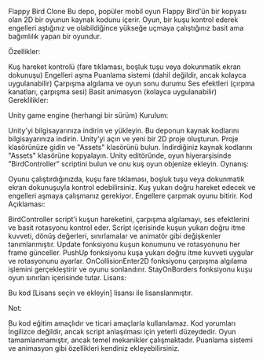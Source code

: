 Flappy Bird Clone
Bu depo, popüler mobil oyun Flappy Bird'ün bir kopyası olan 2D bir oyunun kaynak kodunu içerir. Oyun, bir kuşu kontrol ederek engelleri aştığınız ve olabildiğince yükseğe uçmaya çalıştığınız basit ama bağımlılık yapan bir oyundur.

Özellikler:

Kuş hareket kontrolü (fare tıklaması, boşluk tuşu veya dokunmatik ekran dokunuşu)
Engelleri aşma
Puanlama sistemi (dahil değildir, ancak kolayca uygulanabilir)
Çarpışma algılama ve oyun sonu durumu
Ses efektleri (çırpma kanatları, çarpışma sesi)
Basit animasyon (kolayca uygulanabilir)
Gereklilikler:

Unity game engine (herhangi bir sürüm)
Kurulum:

Unity'yi bilgisayarınıza indirin ve yükleyin.
Bu deponun kaynak kodlarını bilgisayarınıza indirin.
Unity'yi açın ve yeni bir 2D proje oluşturun.
Proje klasörünüze gidin ve "Assets" klasörünü bulun.
İndirdiğiniz kaynak kodlarını "Assets" klasörüne kopyalayın.
Unity editöründe, oyun hiyerarşisinde "BirdController" scriptini bulun ve onu kuş oyun objenize ekleyin.
Oynanış:

Oyunu çalıştırdığınızda, kuşu fare tıklaması, boşluk tuşu veya dokunmatik ekran dokunuşuyla kontrol edebilirsiniz.
Kuş yukarı doğru hareket edecek ve engelleri aşmaya çalışmanız gerekiyor.
Engellere çarpmak oyunu bitirir.
Kod Açıklaması:

BirdController script'i kuşun hareketini, çarpışma algılamayı, ses efektlerini ve basit rotasyonu kontrol eder.
Script içerisinde kuşun yukarı doğru itme kuvveti, dönüş değerleri, sınırlamalar ve animatör gibi değişkenler tanımlanmıştır.
Update fonksiyonu kuşun konumunu ve rotasyonunu her frame günceller.
PushUp fonksiyonu kuşa yukarı doğru itme kuvveti uygular ve rotasyonunu ayarlar.
OnCollisionEnter2D fonksiyonu çarpışma algılama işlemini gerçekleştirir ve oyunu sonlandırır.
StayOnBorders fonksiyonu kuşu oyun sınırları içerisinde tutar.
Lisans:

Bu kod [Lisans seçin ve ekleyin] lisansı ile lisanslanmıştır.

Not:

Bu kod eğitim amaçlıdır ve ticari amaçlarla kullanılamaz. Kod yorumları İngilizce değildir, ancak script anlaşılması için yeterli düzeydedir. Oyun tamamlanmamıştır, ancak temel mekanikler çalışmaktadır. Puanlama sistemi ve animasyon gibi özellikleri kendiniz ekleyebilirsiniz.
